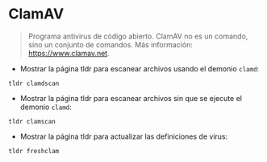 # ClamAV

> Programa antivirus de código abierto.
> ClamAV no es un comando, sino un conjunto de comandos.
> Más información: <https://www.clamav.net>.

- Mostrar la página tldr para escanear archivos usando el demonio `clamd`:

`tldr clamdscan`

- Mostrar la página tldr para escanear archivos sin que se ejecute el demonio `clamd`:

`tldr clamscan`

- Mostrar la página tldr para actualizar las definiciones de virus:

`tldr freshclam`
